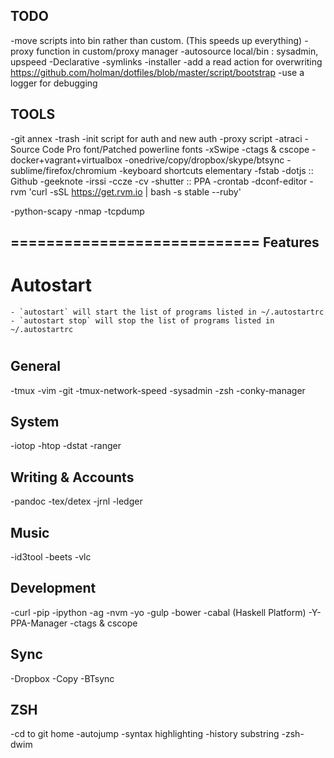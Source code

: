 TODO
-----

-move scripts into bin rather than custom. (This speeds up everything)
-proxy function in custom/proxy manager
-autosource local/bin : sysadmin, upspeed
-Declarative
    -symlinks
    -installer
-add a read action for overwriting
    https://github.com/holman/dotfiles/blob/master/script/bootstrap
-use a logger for debugging

TOOLS
-----

-git annex
-trash
-init script for auth and new auth
-proxy script
-atraci
-Source Code Pro font/Patched powerline fonts
-xSwipe
-ctags & cscope
-docker+vagrant+virtualbox
-onedrive/copy/dropbox/skype/btsync
-sublime/firefox/chromium
-keyboard shortcuts elementary
-fstab
-dotjs :: Github
-geeknote
-irssi
-ccze
-cv
-shutter :: PPA
-crontab
-dconf-editor
-rvm 'curl -sSL https://get.rvm.io | bash -s stable --ruby'

-python-scapy
-nmap
-tcpdump

============================
Features
-------

# Autostart
    - `autostart` will start the list of programs listed in ~/.autostartrc
    - `autostart stop` will stop the list of programs listed in ~/.autostartrc

#

General
-------

-tmux
-vim
-git
    -tmux-network-speed
    -sysadmin
-zsh
-conky-manager

System
------

-iotop
-htop
-dstat
-ranger

Writing & Accounts
------------------

-pandoc
-tex/detex
-jrnl
-ledger

Music
-----

-id3tool
-beets
-vlc

Development
-----------

-curl
-pip
    -ipython
-ag
-nvm
    -yo
    -gulp
    -bower
-cabal (Haskell Platform)
-Y-PPA-Manager
-ctags & cscope

Sync
----

-Dropbox
-Copy
-BTsync

ZSH
---

-cd to git home
-autojump
-syntax highlighting
-history substring
-zsh-dwim
